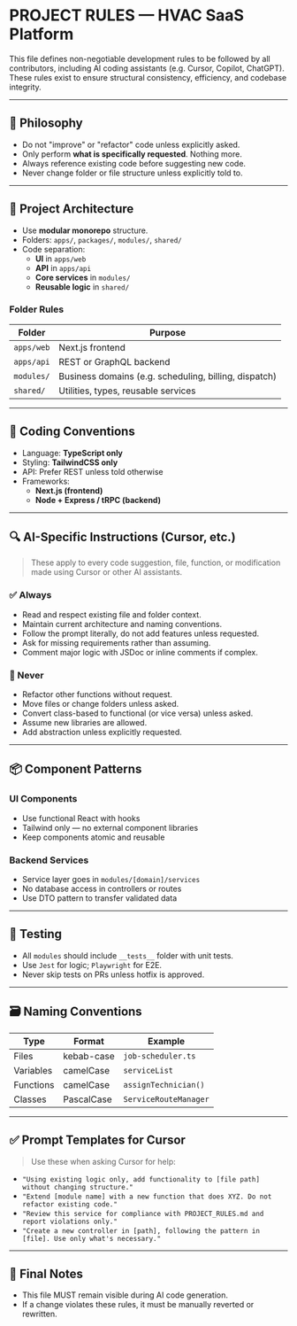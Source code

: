 # PROJECT RULES — HVAC SaaS Platform

This file defines non-negotiable development rules to be followed by all contributors, including AI coding assistants (e.g. Cursor, Copilot, ChatGPT). These rules exist to ensure structural consistency, efficiency, and codebase integrity.

---

## 🧠 Philosophy

- Do not "improve" or "refactor" code unless explicitly asked.
- Only perform **what is specifically requested**. Nothing more.
- Always reference existing code before suggesting new code.
- Never change folder or file structure unless explicitly told to.

---

## 🔧 Project Architecture

- Use **modular monorepo** structure.
- Folders: `apps/`, `packages/`, `modules/`, `shared/`
- Code separation:
  - **UI** in `apps/web`
  - **API** in `apps/api`
  - **Core services** in `modules/`
  - **Reusable logic** in `shared/`

### Folder Rules
| Folder | Purpose |
|--------|---------|
| `apps/web` | Next.js frontend |
| `apps/api` | REST or GraphQL backend |
| `modules/` | Business domains (e.g. scheduling, billing, dispatch) |
| `shared/` | Utilities, types, reusable services |

---

## 🧱 Coding Conventions

- Language: **TypeScript only**
- Styling: **TailwindCSS only**
- API: Prefer REST unless told otherwise
- Frameworks:
  - **Next.js (frontend)**
  - **Node + Express / tRPC (backend)**

---

## 🔍 AI-Specific Instructions (Cursor, etc.)

> These apply to every code suggestion, file, function, or modification made using Cursor or other AI assistants.

### ✅ Always

- Read and respect existing file and folder context.
- Maintain current architecture and naming conventions.
- Follow the prompt literally, do not add features unless requested.
- Ask for missing requirements rather than assuming.
- Comment major logic with JSDoc or inline comments if complex.

### 🚫 Never

- Refactor other functions without request.
- Move files or change folders unless asked.
- Convert class-based to functional (or vice versa) unless asked.
- Assume new libraries are allowed.
- Add abstraction unless explicitly requested.

---

## 📦 Component Patterns

### UI Components
- Use functional React with hooks
- Tailwind only — no external component libraries
- Keep components atomic and reusable

### Backend Services
- Service layer goes in `modules/[domain]/services`
- No database access in controllers or routes
- Use DTO pattern to transfer validated data

---

## 🧪 Testing

- All `modules` should include `__tests__` folder with unit tests.
- Use `Jest` for logic; `Playwright` for E2E.
- Never skip tests on PRs unless hotfix is approved.

---

## 🗃️ Naming Conventions

| Type | Format | Example |
|------|--------|---------|
| Files | kebab-case | `job-scheduler.ts` |
| Variables | camelCase | `serviceList` |
| Functions | camelCase | `assignTechnician()` |
| Classes | PascalCase | `ServiceRouteManager` |

---

## ✅ Prompt Templates for Cursor

> Use these when asking Cursor for help:

- `"Using existing logic only, add functionality to [file path] without changing structure."`
- `"Extend [module name] with a new function that does XYZ. Do not refactor existing code."`
- `"Review this service for compliance with PROJECT_RULES.md and report violations only."`
- `"Create a new controller in [path], following the pattern in [file]. Use only what's necessary."`

---

## 🔐 Final Notes

- This file MUST remain visible during AI code generation.
- If a change violates these rules, it must be manually reverted or rewritten.

